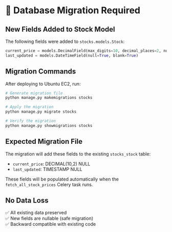 # 🔄 Database Migration Required

## **New Fields Added to Stock Model**

The following fields were added to `stocks.models.Stock`:

```python
current_price = models.DecimalField(max_digits=10, decimal_places=2, null=True, blank=True)
last_updated = models.DateTimeField(null=True, blank=True)
```

## **Migration Commands**

After deploying to Ubuntu EC2, run:

```bash
# Generate migration file
python manage.py makemigrations stocks

# Apply the migration
python manage.py migrate stocks

# Verify the migration
python manage.py showmigrations stocks
```

## **Expected Migration File**

The migration will add these fields to the existing `stocks_stock` table:
- `current_price`: DECIMAL(10,2) NULL
- `last_updated`: TIMESTAMP NULL

These fields will be populated automatically when the `fetch_all_stock_prices` Celery task runs.

## **No Data Loss**

✅ All existing data preserved  
✅ New fields are nullable (safe migration)  
✅ Backward compatible with existing code
